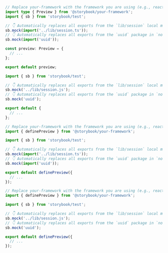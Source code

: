 ```ts filename=".storybook/preview.ts" renderer="common" language="ts" tabTitle="CSF 3"
// Replace your-framework with the framework you are using (e.g., react-vite, nextjs, vue3-vite, sveltekit)
import type { Preview } from '@storybook/your-framework';
import { sb } from 'storybook/test';

// 👇 Automatically replaces all exports from the `lib/session` local module with mock functions
sb.mock(import('../lib/session.ts'));
// 👇 Automatically replaces all exports from the `uuid` package in `node_modules` with mock functions
sb.mock(import('uuid'));

const preview: Preview = {
  // ...
};

export default preview;
```

```js filename=".storybook/preview.js" renderer="common" language="js" tabTitle="CSF 3"
import { sb } from 'storybook/test';

// 👇 Automatically replaces all exports from the `lib/session` local module with mock functions
sb.mock('../lib/session.js');
// 👇 Automatically replaces all exports from the `uuid` package in `node_modules` with mock functions
sb.mock('uuid');

export default {
  // ...
};
```

```ts filename=".storybook/preview.ts" renderer="react" language="ts" tabTitle="CSF Next 🧪"
// Replace your-framework with the framework you are using (e.g., react-vite, nextjs, nextjs-vite)
import { definePreview } from '@storybook/your-framework';

import { sb } from 'storybook/test';

// 👇 Automatically replaces all exports from the `lib/session` local module with mock functions
sb.mock(import('../lib/session.ts'));
// 👇 Automatically replaces all exports from the `uuid` package in `node_modules` with mock functions
sb.mock(import('uuid'));

export default definePreview({
  // ...
});
```

<!-- JS snippets still needed while providing both CSF 3 & Next -->

```js filename=".storybook/preview.js" renderer="react" language="js" tabTitle="CSF Next 🧪"
// Replace your-framework with the framework you are using (e.g., react-vite, nextjs, nextjs-vite)
import { definePreview } from '@storybook/your-framework';

import { sb } from 'storybook/test';

// 👇 Automatically replaces all exports from the `lib/session` local module with mock functions
sb.mock('../lib/session.js');
// 👇 Automatically replaces all exports from the `uuid` package in `node_modules` with mock functions
sb.mock('uuid');

export default definePreview({
  // ...
});
```
